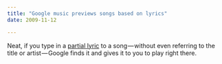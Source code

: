```yaml
---
title: "Google music previews songs based on lyrics"
date: 2009-11-12

---
```


Neat, if you type in a [partial lyric](http://www.google.com/search?q=pray+for+a+man+in+the+middle+one+that+talks+like+doolittle) to a song — without even referring to the title or artist — Google finds it and gives it to you to play right there.
